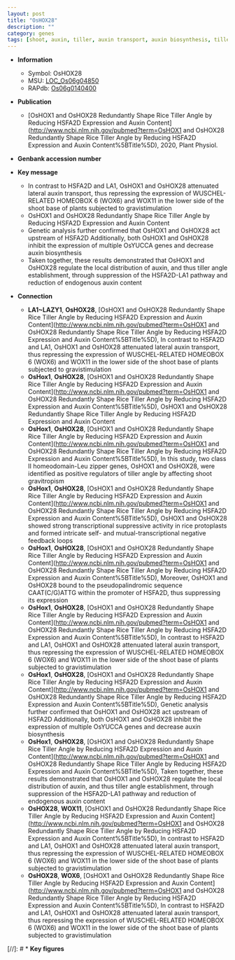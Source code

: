 ```yaml
---
layout: post
title: "OsHOX28"
description: ""
category: genes
tags: [shoot, auxin, tiller, auxin transport, auxin biosynthesis, tiller angle]
---
```


* **Information**  
    + Symbol: OsHOX28  
    + MSU: [LOC_Os06g04850](http://rice.uga.edu/cgi-bin/ORF_infopage.cgi?orf=LOC_Os06g04850)  
    + RAPdb: [Os06g0140400](http://rapdb.dna.affrc.go.jp/viewer/gbrowse_details/irgsp1?name=Os06g0140400)  

* **Publication**  
    + [OsHOX1 and OsHOX28 Redundantly Shape Rice Tiller Angle by Reducing HSFA2D Expression and Auxin Content](http://www.ncbi.nlm.nih.gov/pubmed?term=OsHOX1 and OsHOX28 Redundantly Shape Rice Tiller Angle by Reducing HSFA2D Expression and Auxin Content%5BTitle%5D), 2020, Plant Physiol.

* **Genbank accession number**  

* **Key message**  
    + In contrast to HSFA2D and LA1, OsHOX1 and OsHOX28 attenuated lateral auxin transport, thus repressing the expression of WUSCHEL-RELATED HOMEOBOX 6 (WOX6) and WOX11 in the lower side of the shoot base of plants subjected to gravistimulation
    + OsHOX1 and OsHOX28 Redundantly Shape Rice Tiller Angle by Reducing HSFA2D Expression and Auxin Content
    + Genetic analysis further confirmed that OsHOX1 and OsHOX28 act upstream of HSFA2D Additionally, both OsHOX1 and OsHOX28 inhibit the expression of multiple OsYUCCA genes and decrease auxin biosynthesis
    + Taken together, these results demonstrated that OsHOX1 and OsHOX28 regulate the local distribution of auxin, and thus tiller angle establishment, through suppression of the HSFA2D-LA1 pathway and reduction of endogenous auxin content

* **Connection**  
    + __LA1~LAZY1__, __OsHOX28__, [OsHOX1 and OsHOX28 Redundantly Shape Rice Tiller Angle by Reducing HSFA2D Expression and Auxin Content](http://www.ncbi.nlm.nih.gov/pubmed?term=OsHOX1 and OsHOX28 Redundantly Shape Rice Tiller Angle by Reducing HSFA2D Expression and Auxin Content%5BTitle%5D),  In contrast to HSFA2D and LA1, OsHOX1 and OsHOX28 attenuated lateral auxin transport, thus repressing the expression of WUSCHEL-RELATED HOMEOBOX 6 (WOX6) and WOX11 in the lower side of the shoot base of plants subjected to gravistimulation
    + __OsHox1__, __OsHOX28__, [OsHOX1 and OsHOX28 Redundantly Shape Rice Tiller Angle by Reducing HSFA2D Expression and Auxin Content](http://www.ncbi.nlm.nih.gov/pubmed?term=OsHOX1 and OsHOX28 Redundantly Shape Rice Tiller Angle by Reducing HSFA2D Expression and Auxin Content%5BTitle%5D), OsHOX1 and OsHOX28 Redundantly Shape Rice Tiller Angle by Reducing HSFA2D Expression and Auxin Content
    + __OsHox1__, __OsHOX28__, [OsHOX1 and OsHOX28 Redundantly Shape Rice Tiller Angle by Reducing HSFA2D Expression and Auxin Content](http://www.ncbi.nlm.nih.gov/pubmed?term=OsHOX1 and OsHOX28 Redundantly Shape Rice Tiller Angle by Reducing HSFA2D Expression and Auxin Content%5BTitle%5D),  In this study, two class II homeodomain-Leu zipper genes, OsHOX1 and OsHOX28, were identified as positive regulators of tiller angle by affecting shoot gravitropism
    + __OsHox1__, __OsHOX28__, [OsHOX1 and OsHOX28 Redundantly Shape Rice Tiller Angle by Reducing HSFA2D Expression and Auxin Content](http://www.ncbi.nlm.nih.gov/pubmed?term=OsHOX1 and OsHOX28 Redundantly Shape Rice Tiller Angle by Reducing HSFA2D Expression and Auxin Content%5BTitle%5D),  OsHOX1 and OsHOX28 showed strong transcriptional suppressive activity in rice protoplasts and formed intricate self- and mutual-transcriptional negative feedback loops
    + __OsHox1__, __OsHOX28__, [OsHOX1 and OsHOX28 Redundantly Shape Rice Tiller Angle by Reducing HSFA2D Expression and Auxin Content](http://www.ncbi.nlm.nih.gov/pubmed?term=OsHOX1 and OsHOX28 Redundantly Shape Rice Tiller Angle by Reducing HSFA2D Expression and Auxin Content%5BTitle%5D),  Moreover, OsHOX1 and OsHOX28 bound to the pseudopalindromic sequence CAAT(C/G)ATTG within the promoter of HSFA2D, thus suppressing its expression
    + __OsHox1__, __OsHOX28__, [OsHOX1 and OsHOX28 Redundantly Shape Rice Tiller Angle by Reducing HSFA2D Expression and Auxin Content](http://www.ncbi.nlm.nih.gov/pubmed?term=OsHOX1 and OsHOX28 Redundantly Shape Rice Tiller Angle by Reducing HSFA2D Expression and Auxin Content%5BTitle%5D),  In contrast to HSFA2D and LA1, OsHOX1 and OsHOX28 attenuated lateral auxin transport, thus repressing the expression of WUSCHEL-RELATED HOMEOBOX 6 (WOX6) and WOX11 in the lower side of the shoot base of plants subjected to gravistimulation
    + __OsHox1__, __OsHOX28__, [OsHOX1 and OsHOX28 Redundantly Shape Rice Tiller Angle by Reducing HSFA2D Expression and Auxin Content](http://www.ncbi.nlm.nih.gov/pubmed?term=OsHOX1 and OsHOX28 Redundantly Shape Rice Tiller Angle by Reducing HSFA2D Expression and Auxin Content%5BTitle%5D),  Genetic analysis further confirmed that OsHOX1 and OsHOX28 act upstream of HSFA2D Additionally, both OsHOX1 and OsHOX28 inhibit the expression of multiple OsYUCCA genes and decrease auxin biosynthesis
    + __OsHox1__, __OsHOX28__, [OsHOX1 and OsHOX28 Redundantly Shape Rice Tiller Angle by Reducing HSFA2D Expression and Auxin Content](http://www.ncbi.nlm.nih.gov/pubmed?term=OsHOX1 and OsHOX28 Redundantly Shape Rice Tiller Angle by Reducing HSFA2D Expression and Auxin Content%5BTitle%5D),  Taken together, these results demonstrated that OsHOX1 and OsHOX28 regulate the local distribution of auxin, and thus tiller angle establishment, through suppression of the HSFA2D-LA1 pathway and reduction of endogenous auxin content
    + __OsHOX28__, __WOX11__, [OsHOX1 and OsHOX28 Redundantly Shape Rice Tiller Angle by Reducing HSFA2D Expression and Auxin Content](http://www.ncbi.nlm.nih.gov/pubmed?term=OsHOX1 and OsHOX28 Redundantly Shape Rice Tiller Angle by Reducing HSFA2D Expression and Auxin Content%5BTitle%5D),  In contrast to HSFA2D and LA1, OsHOX1 and OsHOX28 attenuated lateral auxin transport, thus repressing the expression of WUSCHEL-RELATED HOMEOBOX 6 (WOX6) and WOX11 in the lower side of the shoot base of plants subjected to gravistimulation
    + __OsHOX28__, __WOX6__, [OsHOX1 and OsHOX28 Redundantly Shape Rice Tiller Angle by Reducing HSFA2D Expression and Auxin Content](http://www.ncbi.nlm.nih.gov/pubmed?term=OsHOX1 and OsHOX28 Redundantly Shape Rice Tiller Angle by Reducing HSFA2D Expression and Auxin Content%5BTitle%5D),  In contrast to HSFA2D and LA1, OsHOX1 and OsHOX28 attenuated lateral auxin transport, thus repressing the expression of WUSCHEL-RELATED HOMEOBOX 6 (WOX6) and WOX11 in the lower side of the shoot base of plants subjected to gravistimulation

[//]: # * **Key figures**  


